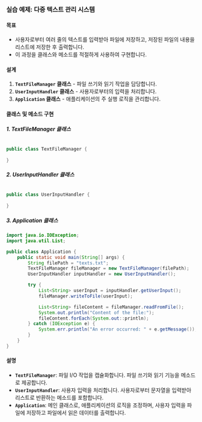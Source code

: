 ### 실습 예제: 다중 텍스트 관리 시스템

#### 목표
- 사용자로부터 여러 줄의 텍스트를 입력받아 파일에 저장하고, 저장된 파일의 내용을 리스트에 저장한 후 출력합니다.
- 이 과정을 클래스와 메소드를 적절하게 사용하여 구현합니다.

#### 설계
1. **`TextFileManager` 클래스** - 파일 쓰기와 읽기 작업을 담당합니다.
2. **`UserInputHandler` 클래스** - 사용자로부터의 입력을 처리합니다.
3. **`Application` 클래스** - 애플리케이션의 주 실행 로직을 관리합니다.

#### 클래스 및 메소드 구현

##### 1. TextFileManager 클래스
```java

public class TextFileManager {
    
}
```

##### 2. UserInputHandler 클래스
```java

public class UserInputHandler {
    
}
```

##### 3. Application 클래스
```java
import java.io.IOException;
import java.util.List;

public class Application {
    public static void main(String[] args) {
        String filePath = "texts.txt";
        TextFileManager fileManager = new TextFileManager(filePath);
        UserInputHandler inputHandler = new UserInputHandler();

        try {
            List<String> userInput = inputHandler.getUserInput();
            fileManager.writeToFile(userInput);

            List<String> fileContent = fileManager.readFromFile();
            System.out.println("Content of the file:");
            fileContent.forEach(System.out::println);
        } catch (IOException e) {
            System.err.println("An error occurred: " + e.getMessage());
        }
    }
}
```

#### 설명
- **`TextFileManager`**: 파일 I/O 작업을 캡슐화합니다. 파일 쓰기와 읽기 기능을 메소드로 제공합니다.
- **`UserInputHandler`**: 사용자 입력을 처리합니다. 사용자로부터 문자열을 입력받아 리스트로 반환하는 메소드를 포함합니다.
- **`Application`**: 메인 클래스로, 애플리케이션의 로직을 조정하며, 사용자 입력을 파일에 저장하고 파일에서 읽은 데이터를 출력합니다.